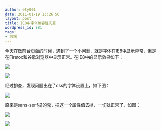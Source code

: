 ```yaml
---
author: ety001
date: 2011-01-19 13:26:56
layout: post
title: IE8中字体兼容性问题
wordpress_id: 881
tags:
- 前端
---
```


今天在做前台页面的时候，遇到了一个小问题，就是字体在IE8中显示异常，但是在Firefox和谷歌浏览器中显示正常。在IE8中的显示效果如下：

![](/img/2011/01/19/5369437485_462edb9f19.jpg)

![](/img/2011/01/19/5370049290_1374ef2d2a.jpg)

经过排查，发现问题出在了css的字体设置上，如下图：

![](/img/2011/01/19/5370053702_8f0b9a4d4c.jpg)

原来是sans-serif捣的鬼，把这一个属性值去掉，一切就正常了，如图：

![](/img/2011/01/19/5369449787_ee8d2f004f.jpg)

![](/img/2011/01/19/5369452165_36d32cdfc8.jpg)
